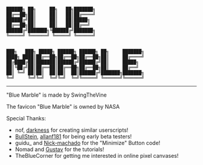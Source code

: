 ```
██████╗ ██╗     ██╗   ██╗███████╗
██╔══██╗██║     ██║   ██║██╔════╝
██████╔╝██║     ██║   ██║█████╗  
██╔══██╗██║     ██║   ██║██╔══╝  
██████╔╝███████╗╚██████╔╝███████╗
╚═════╝ ╚══════╝ ╚═════╝ ╚══════╝


███╗   ███╗ █████╗ ██████╗ ██████╗ ██╗     ███████╗
████╗ ████║██╔══██╗██╔══██╗██╔══██╗██║     ██╔════╝
██╔████╔██║███████║██████╔╝██████╔╝██║     █████╗  
██║╚██╔╝██║██╔══██║██╔══██╗██╔══██╗██║     ██╔══╝  
██║ ╚═╝ ██║██║  ██║██║  ██║██████╔╝███████╗███████╗
╚═╝     ╚═╝╚═╝  ╚═╝╚═╝  ╚═╝╚═════╝ ╚══════╝╚══════╝
```

---------------------------------------------------

"Blue Marble" is made by SwingTheVine

The favicon "Blue Marble" is owned by NASA

Special Thanks:
* nof, [darkness](https://github.com/TouchedByDarkness) for creating similar userscripts!
* [BullStein](https://github.com/BullStein), [allanf181](https://github.com/allanf181) for being early beta testers!
* guidu_ and [Nick-machado](https://github.com/Nick-machado) for the "Minimize" Button code!
* Nomad and [Gustav](https://www.youtube.com/@gustav_vv) for the tutorials!
* TheBlueCorner for getting me interested in online pixel canvases!